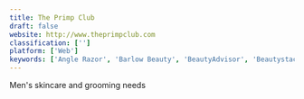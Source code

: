 ```yaml
---
title: The Primp Club
draft: false 
website: http://www.theprimpclub.com
classification: ['']
platform: ['Web']
keywords: ['Angle Razor', 'Barlow Beauty', 'BeautyAdvisor', 'Beautystack', 'DaliaCare', 'Damask Rose Night Cream', 'Gillette On Demand', 'Helix', 'Hims Skin Care', 'Italic', 'Presto DB', 'QSkin', 'Rockwell Model T', 'Squareknot', 'SurprisePackage.me', 'TrueGentsCo.', 'Veleza', 'Wynston']
---
```

Men's skincare and grooming needs